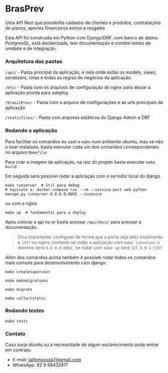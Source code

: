 # BrasPrev

Uma API Rest que possibilita cadastro de clientes e produtos, 
contratações de planos, aportes financeiros extras e resgates

Esta API foi construída em Python com Django/DRF, com banco de dados 
PostgresQL, está dockerizada, tem documentação e contém testes de 
unidade e de integração.

### Arquitetura das pastas

`/api/` - Pasta principal da aplicação, é nela onde estão os models, views, serializers, rotas e 
todas as regras de negócios da aplicação.

`/etc/` - Pasta com os arquivos de configuração do nginx para deixar a 
aplicação pronta para odeploy.

`/brasilPrev/` - Pasta com o arquivo de configurações e as urls principais da aplicação

`/staticfiles/` - Pasta com arquivos estáticos do Django Admin e DRF

### Rodando a aplicação
Para facilitar os comandos eu usei o `make` num ambiente ubuntu,
mas se não o tiver instalado, basta executar cada um dos comandos 
correspondentes no arquivo `Makefile`.

Para criar a imagem da aplicação, na raiz do projeto basta executar 
`make build`

Em seguida será possível rodar a aplicação com o servidor local do django
```shell
make runserver  # útil para debug
# equivale a: docker-compose run --rm --service-port web python manage.py runserver 0.0.0.0:8002 --insecure
```
ou com o nginx
```shell
make up  # fundamental para o deploy
```

Após colocar a api no ar basta acessar `/api/docs/` para acessar a documentação.

> Dica importante: configurei de forma que a porta seja `8002` localmente e `1337` no nginx, portanto se rodar a 
aplicação com `make runserver` o domínio será `0.0.0.0:8002`, se rodar com `make up` será `127.0.0.1:1337` 

Além dos comandos acima também é possível rodar todos os comandos mais comuns 
para desenvolvimento com django:

```shell
make createsuperuser
```
```shell
make makemigrations
```
```shell
make migrate
```
```shell
make collectstatic
```

### Rodando testes

```shell
make tests
```

### Contato
Caso surja dúvida ou a necessidade de algum esclarecimento pode entrar em contrato:

- E-mail: jailtonsouza7@gmail.com
- WhatsApp: 82 9 88432817

